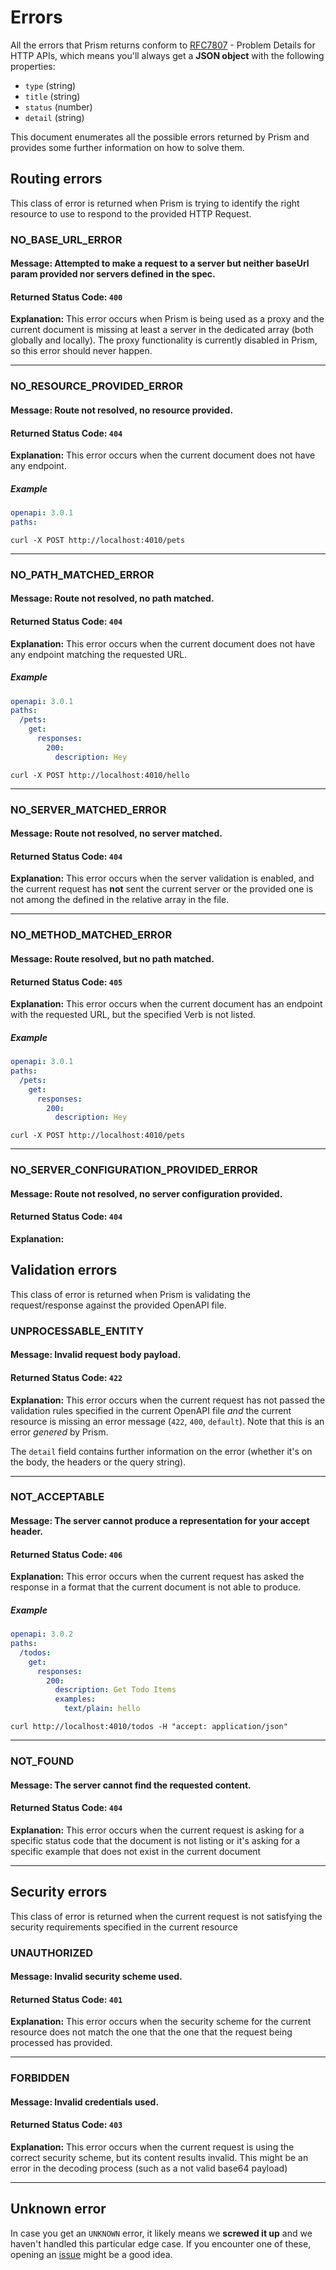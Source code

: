 # Errors

All the errors that Prism returns conform to [RFC7807](https://tools.ietf.org/html/rfc7807) - Problem Details for HTTP APIs, which means you'll always get a **JSON object** with the following properties:

* `type` (string)
* `title` (string)
* `status` (number)
* `detail` (string)

This document enumerates all the possible errors returned by Prism and provides some further information on how to solve them.

## Routing errors

This class of error is returned when Prism is trying to identify the right resource to use to respond to the provided HTTP Request.

### NO_BASE_URL_ERROR
#### Message: Attempted to make a request to a server but neither baseUrl param provided nor servers defined in the spec.
#### Returned Status Code: `400`
**Explanation:** This error occurs when Prism is being used as a proxy and the current document is missing at least a server in the dedicated array (both globally and locally). The proxy functionality is currently disabled in Prism, so this error should never happen.

---

### NO_RESOURCE_PROVIDED_ERROR
#### Message: Route not resolved, no resource provided.
#### Returned Status Code: `404`
**Explanation:** This error occurs when the current document does not have any endpoint.

##### Example

```yaml
openapi: 3.0.1
paths:
```

`curl -X POST http://localhost:4010/pets`

---

### NO_PATH_MATCHED_ERROR
#### Message: Route not resolved, no path matched.
#### Returned Status Code: `404`
**Explanation:** This error occurs when the current document does not have any endpoint matching the requested URL.

##### Example

```yaml
openapi: 3.0.1
paths:
  /pets:
    get:
      responses:
        200:
          description: Hey
```

`curl -X POST http://localhost:4010/hello`

---

### NO_SERVER_MATCHED_ERROR
#### Message: Route not resolved, no server matched.
#### Returned Status Code: `404`
**Explanation:** This error occurs when the server validation is enabled, and the current request has **not** sent the current server or the provided one is not among the defined in the relative array in the file.

---

### NO_METHOD_MATCHED_ERROR
#### Message: Route resolved, but no path matched.
#### Returned Status Code: `405`
**Explanation:** This error occurs when the current document has an endpoint with the requested URL, but the specified Verb is not listed.

##### Example

```yaml
openapi: 3.0.1
paths:
  /pets:
    get:
      responses:
        200:
          description: Hey
```

`curl -X POST http://localhost:4010/pets`

---

### NO_SERVER_CONFIGURATION_PROVIDED_ERROR
#### Message: Route not resolved, no server configuration provided.
#### Returned Status Code: `404`
**Explanation:**

## Validation errors

This class of error is returned when Prism is validating the request/response against the provided OpenAPI file.

### UNPROCESSABLE_ENTITY
#### Message: Invalid request body payload.
#### Returned Status Code: `422`
**Explanation:** This error occurs when the current request has not passed the validation rules specified in the current OpenAPI file *and* the current resource is missing an error message (`422`, `400`, `default`). Note that this is an error _genered_ by Prism.

The `detail` field contains further information on the error (whether it's on the body, the headers or the query string).

---

### NOT_ACCEPTABLE
#### Message: The server cannot produce a representation for your accept header.
#### Returned Status Code: `406`
**Explanation:** This error occurs when the current request has asked the response in a format that the current document is not able to produce.

##### Example

```yaml
openapi: 3.0.2
paths:
  /todos:
    get:
      responses:
        200:
          description: Get Todo Items
          examples:
            text/plain: hello
```

`curl http://localhost:4010/todos -H "accept: application/json"`

---

### NOT_FOUND
#### Message: The server cannot find the requested content.
#### Returned Status Code: `404`
**Explanation:** This error occurs when the current request is asking for a specific status code that the document is not listing or it's asking for a specific example that does not exist in the current document

---

## Security errors

This class of error is returned when the current request is not satisfying the security requirements specified in the current resource

### UNAUTHORIZED
#### Message: Invalid security scheme used.
#### Returned Status Code: `401`
**Explanation:** This error occurs when the security scheme for the current resource does not match the one that the one that the request being processed has provided.

---

### FORBIDDEN
#### Message: Invalid credentials used.
#### Returned Status Code: `403`
**Explanation:** This error occurs when the current request is using the correct security scheme, but its content results invalid. This might be an error in the decoding process (such as a not valid base64 payload)

---

## Unknown error

In case you get an `UNKNOWN` error, it likely means we **screwed it up** and we haven't handled this particular edge case. If you encounter one of these, opening an [issue](https://github.com/stoplightio/prism/issues/new?labels=bug&template=bug_report.md) might be a good idea.
